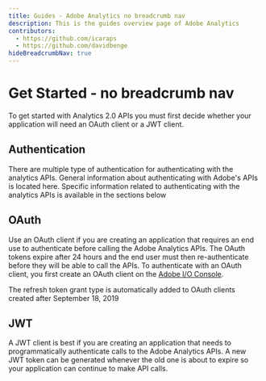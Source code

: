 ```yaml
---
title: Guides - Adobe Analytics no breadcrumb nav
description: This is the guides overview page of Adobe Analytics
contributors:
  - https://github.com/icaraps
  - https://github.com/davidbenge
hideBreadcrumbNav: true
---
```


Get Started - no breadcrumb nav
===

To get started with Analytics 2.0 APIs you must first decide whether your application will need
an OAuth client or a JWT client.

Authentication
---

There are multiple type of authentication for authenticating with the analytics APIs. General information
about authenticating with Adobe's APIs is located here. Specific information related to authenticating
with the analytics APIs is available in the sections below

## OAuth

Use an OAuth client if you are creating an application that requires an end use to authenticate before
calling the Adobe Analytics APIs. The OAuth tokens expire after 24 hours and the end user must then
re-authenticate before they will be able to call the APIs. To authenticate with an OAuth client, you first
create an OAuth client on the [Adobe I/O Console](https://console.adobe.io).

<InlineAlert variant="info" slots="text"/>

The refresh token grant type is automatically added to OAuth clients created after September 18, 2019

## JWT

A JWT client is best if you are creating an application that needs to programmatically authenticate calls to
the Adobe Analytics APIs. A new JWT token can be generated whenever the old one is about to expire so your application
can continue to make API calls.  
